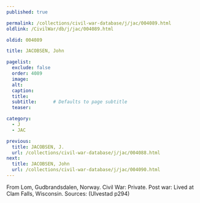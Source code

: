 ```yaml
---
published: true

permalink: /collections/civil-war-database/j/jac/004089.html
oldlink: /CivilWar/db/j/jac/004089.html

oldid: 004089

title: JACOBSEN, John

pagelist:
  exclude: false
  order: 4089
  image: 
  alt:
  caption:
  title:
  subtitle:      # Defaults to page subtitle
  teaser:

category: 
  - J 
  - JAC

previous:
  title: JACOBSEN, J.
  url: /collections/civil-war-database/j/jac/004088.html  
next:
  title: JACOBSEN, John
  url: /collections/civil-war-database/j/jac/004090.html   
---
```

From Lom, Gudbrandsdalen, Norway. Civil War: Private. Post war: Lived at Clam Falls, Wisconsin. Sources: (Ulvestad p294)